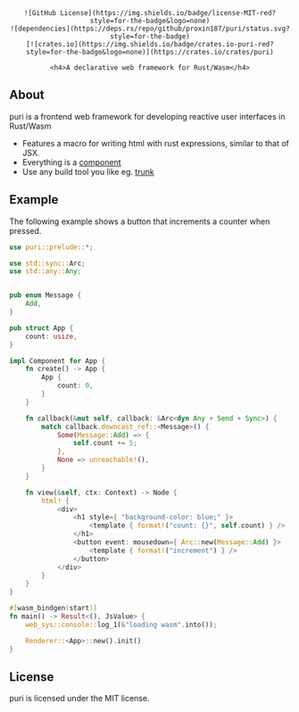 
<div align="center">
    <br>
    <a href="">
    </a>
    <br>

    ![GitHub License](https://img.shields.io/badge/license-MIT-red?style=for-the-badge&logo=none)
    ![dependencies](https://deps.rs/repo/github/proxin187/puri/status.svg?style=for-the-badge)
    [![crates.io](https://img.shields.io/badge/crates.io-puri-red?style=for-the-badge&logo=none)](https://crates.io/crates/puri)

    <h4>A declarative web framework for Rust/Wasm</h4>
</div>


## About
puri is a frontend web framework for developing reactive user interfaces in Rust/Wasm

* Features a macro for writing html with rust expressions, similar to that of JSX.
* Everything is a [component](#component)
* Use any build tool you like eg. [trunk](https://trunkrs.dev/)

## Example
The following example shows a button that increments a counter when pressed.

```rust
use puri::prelude::*;

use std::sync::Arc;
use std::any::Any;


pub enum Message {
    Add,
}

pub struct App {
    count: usize,
}

impl Component for App {
    fn create() -> App {
        App {
            count: 0,
        }
    }

    fn callback(&mut self, callback: &Arc<dyn Any + Send + Sync>) {
        match callback.downcast_ref::<Message>() {
            Some(Message::Add) => {
                self.count += 5;
            },
            None => unreachable!(),
        }
    }

    fn view(&self, ctx: Context) -> Node {
        html! {
            <div>
                <h1 style={ "background-color: blue;" }>
                    <template { format!("count: {}", self.count) } />
                </h1>
                <button event: mousedown={ Arc::new(Message::Add) }>
                    <template { format!("increment") } />
                </button>
            </div>
        }
    }
}

#[wasm_bindgen(start)]
fn main() -> Result<(), JsValue> {
    web_sys::console::log_1(&"loading wasm".into());

    Renderer::<App>::new().init()
}
```

## License
puri is licensed under the MIT license.


